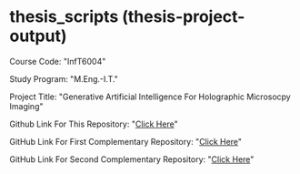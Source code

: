 # thesis_scripts (thesis-project-output)

Course Code: "InfT6004"

Study Program: "M.Eng.-I.T."

Project Title: "Generative Artificial Intelligence For Holographic Microsocpy Imaging"

Github Link For This Repository: "[Click Here](https://github.com/ahiyantra/thesis_scripts)"

GitHub Link For First Complementary Repository: "[Click Here](https://github.com/ahiyantra/thesis_appendices_expanded)"

GitHub Link For Second Complementary Repository: "[Click Here](https://github.com/ahiyantra/thesis_deep_learning_models)"
